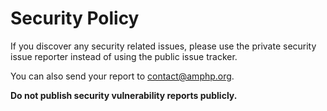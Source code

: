 Security Policy
===============

If you discover any security related issues, please use the private security issue reporter instead of using the public issue tracker.

You can also send your report to contact@amphp.org.

**Do not publish security vulnerability reports publicly.**
